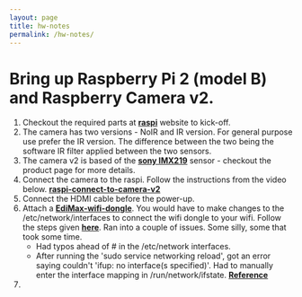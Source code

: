 ```yaml
---
layout: page
title: hw-notes
permalink: /hw-notes/
---
```


# Bring up Raspberry Pi 2 (model B) and Raspberry Camera v2.

1. Checkout the required parts at **[raspi](https://www.raspberrypi.org/)** website to kick-off.
2. The camera has two versions - NoIR and IR version. For general purpose use
prefer the IR version. The difference between the two being the software IR filter
applied between the two sensors.
3. The camera v2 is based of the **[sony IMX219]()** sensor - checkout the product
page for more details.
4. Connect the camera to the raspi. Follow the instructions from the video below.
**[raspi-connect-to-camera-v2](https://www.youtube.com/watch?v=T8T6S5eFpqE&)**
5. Connect the HDMI cable before the power-up.
6. Attach a **[EdiMax-wifi-dongle]()**. You would have to make changes to the /etc/network/interfaces to connect the
wifi dongle to your wifi. Follow the steps given **[here](https://raspberrypihq.com/how-to-add-wifi-to-the-raspberry-pi/)**. Ran into a couple of issues. Some silly, some that took  some time.
    - Had typos ahead of # in the /etc/network interfaces.
    - After running the 'sudo service networking reload', got an error saying couldn't 'ifup: no interface(s specified)'. Had to manually enter the interface mapping in /run/network/ifstate. **[Reference](https://unix.stackexchange.com/questions/50602/cant-ifdown-eth0-main-interface)**
7.

